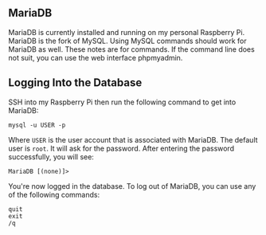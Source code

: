 ## MariaDB
MariaDB is currently installed and running on my personal Raspberry Pi. MariaDB is the fork of MySQL. Using MySQL commands should work for MariaDB as well. These notes are for commands. If the command line does not suit, you can use the web interface phpmyadmin.

## Logging Into the Database
SSH into my Raspberry Pi then run the following command to get into MariaDB:

    mysql -u USER -p

Where `USER` is the user account that is associated with MariaDB. The default user is `root`. It will ask for the password. After entering the password successfully, you will see:

    MariaDB [(none)]> 

You're now logged in the database. To log out of MariaDB, you can use any of the following commands:

    quit
    exit
    /q

